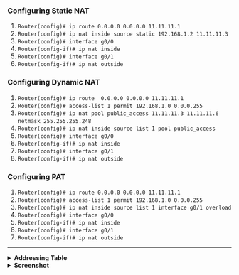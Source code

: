 ### **Configuring Static NAT**
  1. `Router(config)# ip route 0.0.0.0 0.0.0.0 11.11.11.1`
  2. `Router(config)# ip nat inside source static 192.168.1.2 11.11.11.3`
  3. `Router(config)# interface g0/0`
  4. `Router(config-if)# ip nat inside`
  5. `Router(config)# interface g0/1`
  6. `Router(config-if)# ip nat outside`

### **Configuring Dynamic NAT**
  1. `Router(config)# ip route  0.0.0.0 0.0.0.0 11.11.11.1`
  2. `Router(config)# access-list 1 permit 192.168.1.0 0.0.0.255`
  3. `Router(config)# ip nat pool public_access 11.11.11.3 11.11.11.6 netmask 255.255.255.248`
  4. `Router(config)# ip nat inside source list 1 pool public_access`
  5. `Router(config)# interface g0/0`
  6. `Router(config-if)# ip nat inside`
  7. `Router(config)# interface g0/1`
  8. `Router(config-if)# ip nat outside` 

### **Configuring PAT**
  1. `Router(config)# ip route 0.0.0.0 0.0.0.0 11.11.11.1`
  2. `Router(config)# access-list 1 permit 192.168.1.0 0.0.0.255`
  3. `Router(config)# ip nat inside source list 1 interface g0/1 overload`
  4. `Router(config)# interface g0/0`
  5. `Router(config-if)# ip nat inside`
  6. `Router(config)# interface g0/1`
  7. `Router(config-if)# ip nat outside`

---

<details>
<summary><strong>Addressing Table</strong></summary>

| Device | Interface | IP Address   | Subnet Mask    | Default Gateway |
|--------|-----------|--------------|----------------|-----------------|
| Edge   | G0/1      | 192.168.1.1  | 255.255.255.0  |                 |
| Edge   | G0/0      | 11.11.11.2   | 255.255.255.248|                 |
| ISP    | G0/0      | 11.11.11.1   | 255.255.255.248|                 |
| ISP    | G0/1      | 192.168.2.1  | 255.255.255.0  |                 |
| PC-A   | NIC       | 192.168.1.2  | 255.255.255.0  | 192.168.1.1     |    
| PC-B   | NIC       | 192.168.1.3  | 255.255.255.0  | 192.168.1.1     |  
| PC-6   | NIC       | 192.168.1.3  | 255.255.255.0  | 192.168.1.1     |  

</details>

<details>
<summary><strong>Screenshot</strong></summary>
<img src='./L12.png' /><br>
</details>
